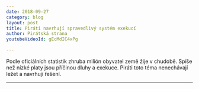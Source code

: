 ```yaml
---
date: 2018-09-27
category: blog
layout: post
title: Piráti navrhují spravedlivý systém exekucí
author: Pirátská strana
youtubeVideoId: gEcMdIC4xPg

---
```


Podle oficiálních statistik zhruba milión obyvatel země žije v chudobě. Spíše než nízké platy jsou příčinou dluhy a exekuce. Piráti toto téma nenechávají ležet a navrhují řešení.


- - -

